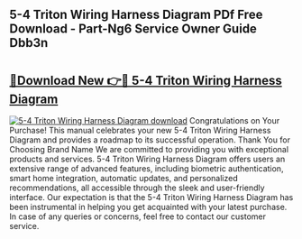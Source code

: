 ## 5-4 Triton Wiring Harness Diagram PDf Free Download - Part-Ng6 Service Owner Guide Dbb3n

# <h2><a href="http://dfj93n.blite.top/?on=5-4+Triton+Wiring+Harness+Diagram">🔗Download New 👉🔴 5-4 Triton Wiring Harness Diagram</a></h2>

[![5-4 Triton Wiring Harness Diagram download](https://i.imgur.com/lujVjoI.png)](http://dfj93n.blite.top/?on=5-4+Triton+Wiring+Harness+Diagram)
Congratulations on Your Purchase! This manual celebrates your new 5-4 Triton Wiring Harness Diagram and provides a roadmap to its successful operation. Thank You for Choosing Brand Name We are committed to providing you with exceptional products and services. 5-4 Triton Wiring Harness Diagram offers users an extensive range of advanced features, including biometric authentication, smart home integration, automatic updates, and personalized recommendations, all accessible through the sleek and user-friendly interface. Our expectation is that the 5-4 Triton Wiring Harness Diagram has been instrumental in helping you get acquainted with your latest purchase. In case of any queries or concerns, feel free to contact our customer service.
